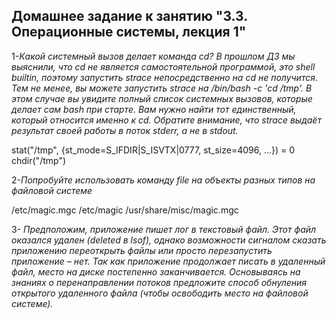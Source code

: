Домашнее задание к занятию "3.3. Операционные системы, лекция 1"
----------------------------------------------------------------

1-*Какой системный вызов делает команда cd? В прошлом ДЗ мы выяснили, что cd не является самостоятельной программой, это shell builtin, поэтому запустить strace непосредственно на cd не получится. Тем не менее, вы можете запустить strace на /bin/bash -c 'cd /tmp'. В этом случае вы увидите полный список системных вызовов, которые делает сам bash при старте. Вам нужно найти тот единственный, который относится именно к cd. Обратите внимание, что strace выдаёт результат своей работы в поток stderr, а не в stdout.*

stat("/tmp", {st_mode=S_IFDIR|S_ISVTX|0777, st_size=4096, ...}) = 0
chdir("/tmp")

2-*Попробуйте использовать команду file на объекты разных типов на файловой системе*

/etc/magic.mgc
/etc/magic
/usr/share/misc/magic.mgc

3- *Предположим, приложение пишет лог в текстовый файл. Этот файл оказался удален (deleted в lsof), однако возможности сигналом сказать приложению переоткрыть файлы или просто перезапустить приложение – нет. Так как приложение продолжает писать в удаленный файл, место на диске постепенно заканчивается. Основываясь на знаниях о перенаправлении потоков предложите способ обнуления открытого удаленного файла (чтобы освободить место на файловой системе).*

